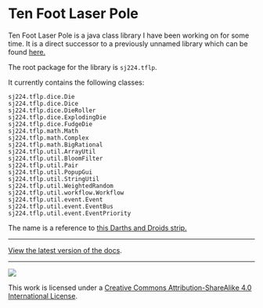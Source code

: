 # Ten Foot Laser Pole

Ten Foot Laser Pole is a java class library I have been working on for some time. It is a direct successor to a previously unnamed library which can be found [here.](https://scratch.mit.edu/discuss/topic/123874/)

The root package for the library is `sj224.tflp`.

It currently contains the following classes:

```
sj224.tflp.dice.Die
sj224.tflp.dice.Dice
sj224.tflp.dice.DieRoller
sj224.tflp.dice.ExplodingDie
sj224.tflp.dice.FudgeDie
sj224.tflp.math.Math
sj224.tflp.math.Complex
sj224.tflp.math.BigRational
sj224.tflp.util.ArrayUtil
sj224.tflp.util.BloomFilter
sj224.tflp.util.Pair
sj224.tflp.util.PopupGui
sj224.tflp.util.StringUtil
sj224.tflp.util.WeightedRandom
sj224.tflp.util.workflow.Workflow
sj224.tflp.util.event.Event
sj224.tflp.util.event.EventBus
sj224.tflp.util.event.EventPriority
```

The name is a reference to [this Darths and Droids strip.](http://www.darthsanddroids.net/episodes/0001.html)

---

[View the latest version of the docs](https://rawgit.com/SuperJedi224/Ten-Foot-Laser-Pole/master/1.03/doc/index.html).

---

![](https://i.creativecommons.org/l/by-sa/4.0/88x31.png)

This work is licensed under a [Creative Commons Attribution-ShareAlike 4.0 International License](http://creativecommons.org/licenses/by-sa/4.0/).
